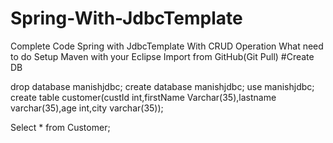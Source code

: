 # Spring-With-JdbcTemplate
Complete Code Spring with JdbcTemplate
With CRUD Operation
What need to do
Setup Maven with your Eclipse
Import from GitHub(Git Pull)
#Create DB

drop database manishjdbc;
create database manishjdbc;
use manishjdbc;
create table customer(custId int,firstName Varchar(35),lastname varchar(35),age int,city varchar(35));

Select * from Customer;

